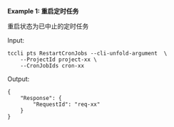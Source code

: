 **Example 1: 重启定时任务**

重启状态为已中止的定时任务

Input: 

```
tccli pts RestartCronJobs --cli-unfold-argument  \
    --ProjectId project-xx \
    --CronJobIds cron-xx
```

Output: 
```
{
    "Response": {
        "RequestId": "req-xx"
    }
}
```

